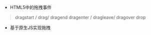 - HTML5中的拖拽事件
> dragstart / drag/ dragend
> dragenter / dragleave/ dragover
> drop

- 基于原生JS实现拖拽

<!-- setCapture
releaseCapture
在chrome不支持 -->

<!-- 谷歌浏览器中解决焦点丢失问题 -->
<!-- 给document绑定 -->
<!-- this为document,如何解决？ -->
